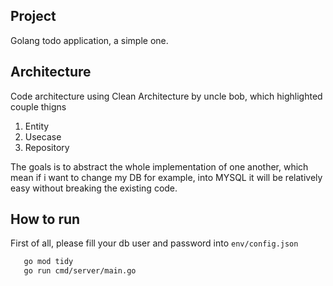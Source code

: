 ## Project
Golang todo application, a simple one.

## Architecture
Code architecture using Clean Architecture by uncle bob, which highlighted couple thigns
1. Entity
2. Usecase
3. Repository

The goals is to abstract the whole implementation of one another, which mean if i want to change my DB for example, into MYSQL it will be relatively easy without breaking the existing code.

## How to run
First of all, please fill your db user and password into `env/config.json`

```bash
   go mod tidy
   go run cmd/server/main.go
```
